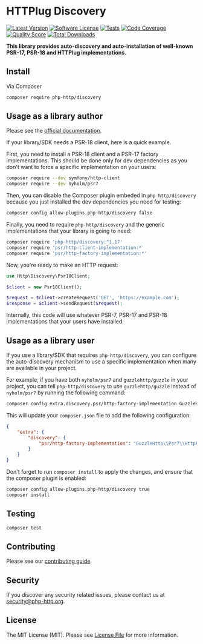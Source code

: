 # HTTPlug Discovery

[![Latest Version](https://img.shields.io/github/release/php-http/discovery.svg?style=flat-square)](https://github.com/php-http/discovery/releases)
[![Software License](https://img.shields.io/badge/license-MIT-brightgreen.svg?style=flat-square)](LICENSE)
[![Tests](https://github.com/php-http/discovery/actions/workflows/ci.yml/badge.svg?branch=master)](https://github.com/php-http/discovery/actions/workflows/ci.yml?query=branch%3Amaster)
[![Code Coverage](https://img.shields.io/scrutinizer/coverage/g/php-http/discovery.svg?style=flat-square)](https://scrutinizer-ci.com/g/php-http/discovery)
[![Quality Score](https://img.shields.io/scrutinizer/g/php-http/discovery.svg?style=flat-square)](https://scrutinizer-ci.com/g/php-http/discovery)
[![Total Downloads](https://img.shields.io/packagist/dt/php-http/discovery.svg?style=flat-square)](https://packagist.org/packages/php-http/discovery)

**This library provides auto-discovery and auto-installation of well-known PSR-17, PSR-18 and HTTPlug implementations.**


## Install

Via Composer

``` bash
composer require php-http/discovery
```


## Usage as a library author

Please see the [official documentation](http://php-http.readthedocs.org/en/latest/discovery.html).

If your library/SDK needs a PSR-18 client, here is a quick example.

First, you need to install a PSR-18 client and a PSR-17 factory implementations.
This should be done only for dev dependencies as you don't want to force a
specific implementation on your users:

```bash
composer require --dev symfony/http-client
composer require --dev nyholm/psr7
```

Then, you can disable the Composer plugin embeded in `php-http/discovery`
because you just installed the dev dependencies you need for testing:

```bash
composer config allow-plugins.php-http/discovery false
```

Finally, you need to require `php-http/discovery` and the generic implementations
that your library is going to need:

```bash
composer require 'php-http/discovery:^1.17'
composer require 'psr/http-client-implementation:*'
composer require 'psr/http-factory-implementation:*'
```

Now, you're ready to make an HTTP request:

```php
use Http\Discovery\Psr18Client;

$client = new Psr18Client();

$request = $client->createRequest('GET', 'https://example.com');
$response = $client->sendRequest($request);
```

Internally, this code will use whatever PSR-7, PSR-17 and PSR-18 implementations
that your users have installed.


## Usage as a library user

If you use a library/SDK that requires `php-http/discovery`, you can configure
the auto-discovery mechanism to use a specific implementation when many are
available in your project.

For example, if you have both `nyholm/psr7` and `guzzlehttp/guzzle` in your
project, you can tell `php-http/discovery` to use `guzzlehttp/guzzle` instead of
`nyholm/psr7` by running the following command:

```bash
composer config extra.discovery.psr/http-factory-implementation GuzzleHttp\\Psr7\\HttpFactory
```

This will update your `composer.json` file to add the following configuration:

```json
{
    "extra": {
        "discovery": {
            "psr/http-factory-implementation": "GuzzleHttp\\Psr7\\HttpFactory"
        }
    }
}
```

Don't forget to run `composer install` to apply the changes, and ensure that
the composer plugin is enabled:

```bash
composer config allow-plugins.php-http/discovery true
composer install
```


## Testing

``` bash
composer test
```


## Contributing

Please see our [contributing guide](http://docs.php-http.org/en/latest/development/contributing.html).


## Security

If you discover any security related issues, please contact us at [security@php-http.org](mailto:security@php-http.org).


## License

The MIT License (MIT). Please see [License File](LICENSE) for more information.
